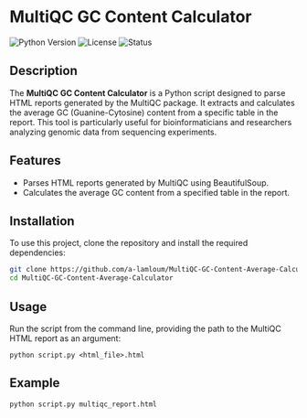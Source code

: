 # MultiQC GC Content Calculator

![Python Version](https://img.shields.io/badge/python-3.8%2B-blue.svg)
![License](https://img.shields.io/badge/license-MIT-green.svg)
![Status](https://img.shields.io/badge/status-active-brightgreen.svg)

## Description

The **MultiQC GC Content Calculator** is a Python script designed to parse HTML reports generated by the MultiQC package. It extracts and calculates the average GC (Guanine-Cytosine) content from a specific table in the report. This tool is particularly useful for bioinformaticians and researchers analyzing genomic data from sequencing experiments.

## Features

- Parses HTML reports generated by MultiQC using BeautifulSoup.
- Calculates the average GC content from a specified table in the report.

## Installation

To use this project, clone the repository and install the required dependencies:

```bash
git clone https://github.com/a-lamloum/MultiQC-GC-Content-Average-Calculator.git
cd MultiQC-GC-Content-Average-Calculator
```

## Usage 
Run the script from the command line, providing the path to the MultiQC HTML report as an argument:
```
python script.py <html_file>.html
```

## Example 
```
python script.py multiqc_report.html
```
